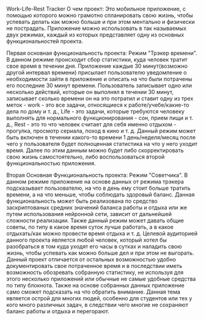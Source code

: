 Work-Life-Rest Tracker
О чем проект: 
Это мобильное приложение, с помощью которого можно грамотно
спланировать свою жизнь, чтобы успевать делать как можно больше и при этом
ментально и физически не пострадать. Приложение можно использовать в так
называемых двух режимах, каждый из которых представляет одну из основных
функциональностей проекта.

Первая основная функциональность проекта:
Режим "Трэкер времени". В данном режиме происходит сбор статистики, куда человек
тратит свое время в течении дня. Приложение каждые 30 минут(возможно другой
интервал времени) присылает пользователю уведомление о необходимости зайти в
приложение и описать на что были потрачены его последние 30 минут времени.
Пользователь записывает одно или несколько действий, которые он выполнял в течении
30 минут, записывает сколько времени он на это потратил и ставит одну из трех меток -
work - это все задачи, относящиеся к работе/учебе/какие-то дела по дому и т. д., Life - это
задачи, которые требуются человеку выполнять для нормального функционирования -
сон, прием пищи и т. д., Rest - это то что человек считает для себя именно отдыхом -
прогулка, просмотр сериала, поход в кино и т. д.
Данный режим может быть включен в течении какого-то времени 1 день/неделя/месяц
после чего у пользователя будет полноценная статистика на что у него уходит время.
Далее по этим данным можно будет либо скорректировать свою жизнь самостоятельно,
либо воспользоваться второй функциональностью приложения.

Вторая Основная Функциональность проекта:
Режим "Cоветчика". В данном режиме приложение на основе данных от режима трэкера
подсказывает пользователю, на что в день ему стоит больше тратить времени, а на что
меньше, чтобы соблюдать здоровый баланс. Данная функциональность может быть
реализована по средство заскриптованых средних значений баланса работы и отдыха
или же путем использования нейронной сети, зависит от дальнейшей сложности
реализации. Также данный режим может давать общие советы, по типу в какое время
суток лучше работать, а в какое отдыхать/как можно провести время отдыха и т. д.
Целевой аудиторией данного проекта является любой человек, который хотел бы
разобраться в том куда уходят его часы в сутках и наладить свою жизнь, чтобы успевать
как можно больше дел и при этом не выгорать. Данный проект отличается от остальных
возможностью удобно документировать свое потраченное время и в последствии иметь
возможность обозревать собранную статистику, не используя для этого несколько
приложений или обычные не самые удобные средства по типу блокнота. Также на основе
собранных данных приложение само сможет подсказать на что обратить внимание.
Данная тема является острой для многих людей, особенно для студентов или тех у кого
много различных задач, в следствии чего многие не сохраняют баланс работы и отдыха и
перегорают.
